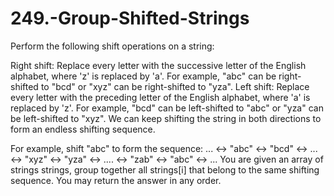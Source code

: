 # 249.-Group-Shifted-Strings

Perform the following shift operations on a string:

Right shift: Replace every letter with the successive letter of the English alphabet, where 'z' is replaced by 'a'. For example, "abc" can be right-shifted to "bcd" or "xyz" can be right-shifted to "yza".
Left shift: Replace every letter with the preceding letter of the English alphabet, where 'a' is replaced by 'z'. For example, "bcd" can be left-shifted to "abc" or "yza" can be left-shifted to "xyz".
We can keep shifting the string in both directions to form an endless shifting sequence.

For example, shift "abc" to form the sequence: ... <-> "abc" <-> "bcd" <-> ... <-> "xyz" <-> "yza" <-> .... <-> "zab" <-> "abc" <-> ...
You are given an array of strings strings, group together all strings[i] that belong to the same shifting sequence. You may return the answer in any order.
